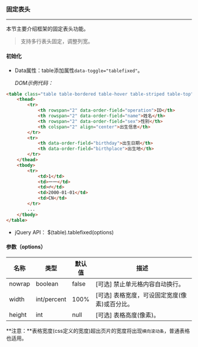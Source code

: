 ### 固定表头
***
本节主要介绍框架的固定表头功能。
> 支持多行表头固定，调整列宽。

#### 初始化
* Data属性：table添加属性`data-toggle="tablefixed"`。

  *DOM示例代码：*
```html
<table class="table table-bordered table-hover table-striped table-top" data-toggle="tablefixed" data-height="150">
    <thead>
        <tr>
            <th rowspan="2" data-order-field="operation">ID</th>
            <th rowspan="2" data-order-field="name">姓名</th>
            <th rowspan="2" data-order-field="sex">性别</th>
            <th colspan="2" align="center">出生信息</th>
        </tr>
        <tr>
            <th data-order-field="birthday">出生日期</th>
            <th data-order-field="birthplace">出生地</th>
        </tr>
    </thead>
    <tbody>
        <tr>
            <td>1</td>
            <td>一一</td>
            <td>♂</td>
            <td>2000-01-01</td>
            <td>CN</td>
        </tr>
        ...
    </tbody>
</table>
```
* jQuery API：
      $(table).tablefixed(options)
      
#### 参数（options）


| 名称 | 类型 | 默认值 | 描述 |
| -- | -- | -- | -- |
| nowrap | boolean | false | [可选] 禁止单元格内容自动换行。 |
| width | int/percent | 100% | [可选] 表格宽度，可设固定宽度(像素)或百分比。 |
| height | int | null | [可选] 表格高度(像素)。 |
**注意：**表格宽度(css定义的宽度)超出页片的宽度将出现`横向滚动条`，普通表格也适用。

